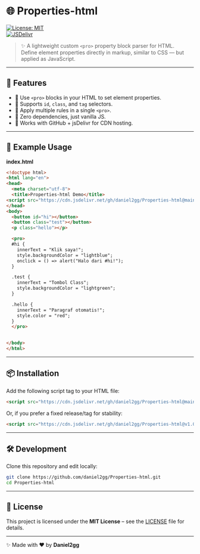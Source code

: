 # 🌐 Properties-html  

[![License: MIT](https://img.shields.io/badge/License-MIT-green.svg)](LICENSE)  
[![JSDelivr](https://data.jsdelivr.com/v1/package/gh/daniel2gg/Properties-html/badge)](https://www.jsdelivr.com/package/gh/daniel2gg/Properties-html)  

> ✨ A lightweight custom `<pro>` property block parser for HTML.  
> Define element properties directly in markup, similar to CSS — but applied as JavaScript.  

---

## 📖 Features
- 🔹 Use `<pro>` blocks in your HTML to set element properties.  
- 🔹 Supports `id`, `class`, and `tag` selectors.  
- 🔹 Apply multiple rules in a single `<pro>`.  
- 🔹 Zero dependencies, just vanilla JS.  
- 🔹 Works with GitHub + jsDelivr for CDN hosting.  

---

## 🚀 Example Usage  

**index.html**
```html
<!doctype html>
<html lang="en">
<head>
  <meta charset="utf-8">
  <title>Properties-html Demo</title>
<script src="https://cdn.jsdelivr.net/gh/daniel2gg/Properties-html@main/Properties-html.js"></script>
</head>
<body>
  <button id="hi"></button>
  <button class="test"></button>
  <p class="hello"></p>

  <pro>
  #hi {
    innerText = "Klik saya!";
    style.backgroundColor = "lightblue";
    onclick = () => alert("Halo dari #hi!");
  }

  .test {
    innerText = "Tombol Class";
    style.backgroundColor = "lightgreen";
  }

  .hello {
    innerText = "Paragraf otomatis!";
    style.color = "red";
  }
  </pro>

  
</body>
</html>
```

---

## 📦 Installation  

Add the following script tag to your HTML file:  

```html
<script src="https://cdn.jsdelivr.net/gh/daniel2gg/Properties-html@main/Properties-html.js"></script>
```

Or, if you prefer a fixed release/tag for stability:  

```html
<script src="https://cdn.jsdelivr.net/gh/daniel2gg/Properties-html@v1.0.0/Properties-html.js"></script>
```

---

## 🛠 Development  

Clone this repository and edit locally:  

```bash
git clone https://github.com/daniel2gg/Properties-html.git
cd Properties-html
```

---

## 📄 License  

This project is licensed under the **MIT License** – see the [LICENSE](LICENSE) file for details.  

---

✨ Made with ❤️ by **Daniel2gg**
